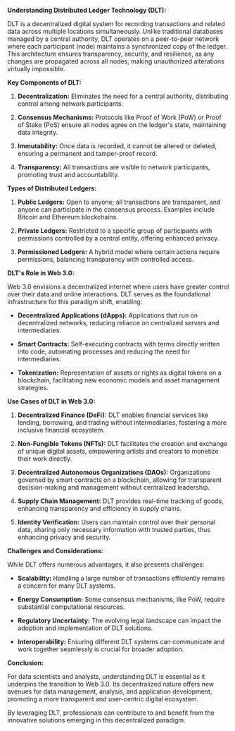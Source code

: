**Understanding Distributed Ledger Technology (DLT):**

DLT is a decentralized digital system for recording transactions and related data across multiple locations simultaneously. Unlike traditional databases managed by a central authority, DLT operates on a peer-to-peer network where each participant (node) maintains a synchronized copy of the ledger. This architecture ensures transparency, security, and resilience, as any changes are propagated across all nodes, making unauthorized alterations virtually impossible.

**Key Components of DLT:**

1. **Decentralization:** Eliminates the need for a central authority, distributing control among network participants.

2. **Consensus Mechanisms:** Protocols like Proof of Work (PoW) or Proof of Stake (PoS) ensure all nodes agree on the ledger's state, maintaining data integrity.

3. **Immutability:** Once data is recorded, it cannot be altered or deleted, ensuring a permanent and tamper-proof record.

4. **Transparency:** All transactions are visible to network participants, promoting trust and accountability.

**Types of Distributed Ledgers:**

1. **Public Ledgers:** Open to anyone; all transactions are transparent, and anyone can participate in the consensus process. Examples include Bitcoin and Ethereum blockchains.

2. **Private Ledgers:** Restricted to a specific group of participants with permissions controlled by a central entity, offering enhanced privacy.

3. **Permissioned Ledgers:** A hybrid model where certain actions require permissions, balancing transparency with controlled access.

**DLT's Role in Web 3.0:**

Web 3.0 envisions a decentralized internet where users have greater control over their data and online interactions. DLT serves as the foundational infrastructure for this paradigm shift, enabling:

- **Decentralized Applications (dApps):** Applications that run on decentralized networks, reducing reliance on centralized servers and intermediaries.

- **Smart Contracts:** Self-executing contracts with terms directly written into code, automating processes and reducing the need for intermediaries.

- **Tokenization:** Representation of assets or rights as digital tokens on a blockchain, facilitating new economic models and asset management strategies.

**Use Cases of DLT in Web 3.0:**

1. **Decentralized Finance (DeFi):** DLT enables financial services like lending, borrowing, and trading without intermediaries, fostering a more inclusive financial ecosystem.

2. **Non-Fungible Tokens (NFTs):** DLT facilitates the creation and exchange of unique digital assets, empowering artists and creators to monetize their work directly.

3. **Decentralized Autonomous Organizations (DAOs):** Organizations governed by smart contracts on a blockchain, allowing for transparent decision-making and management without centralized leadership.

4. **Supply Chain Management:** DLT provides real-time tracking of goods, enhancing transparency and efficiency in supply chains.

5. **Identity Verification:** Users can maintain control over their personal data, sharing only necessary information with trusted parties, thus enhancing privacy and security.

**Challenges and Considerations:**

While DLT offers numerous advantages, it also presents challenges:

- **Scalability:** Handling a large number of transactions efficiently remains a concern for many DLT systems.

- **Energy Consumption:** Some consensus mechanisms, like PoW, require substantial computational resources.

- **Regulatory Uncertainty:** The evolving legal landscape can impact the adoption and implementation of DLT solutions.

- **Interoperability:** Ensuring different DLT systems can communicate and work together seamlessly is crucial for broader adoption.

**Conclusion:**

For data scientists and analysts, understanding DLT is essential as it underpins the transition to Web 3.0. Its decentralized nature offers new avenues for data management, analysis, and application development, promoting a more transparent and user-centric digital ecosystem.

By leveraging DLT, professionals can contribute to and benefit from the innovative solutions emerging in this decentralized paradigm. 
